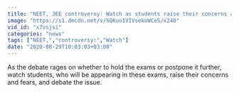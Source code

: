 ```yaml
---
title: "NEET, JEE controversy: Watch as students raise their concerns and fears"
image: "https://s1.dmcdn.net/v/SQKuo1VIVsekoWCeS/x240"
vid_id: "x7vsjsi"
categories: "news"
tags: ["NEET,","controversy:","Watch"]
date: "2020-08-29T10:03:03+03:00"
---
```

As the debate rages on whether to hold the exams or postpone it further, watch students, who will be appearing in these exams, raise their concerns and fears, and debate the issue.
